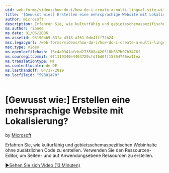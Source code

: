 ```yaml
---
uid: web-forms/videos/how-do-i/how-do-i-create-a-multi-lingual-site-with-localization
title: '[Gewusst wie:] Erstellen eine mehrsprachige Website mit Lokalisierung? | Microsoft-Dokumentation'
author: microsoft
description: Erfahren Sie, wie kulturfähig und gebietsschemaspezifischen Webinhalte ohne zusätzlichen Code zu erstellen. Verwenden Sie den Ressourcen-Editor, um Seiten- und auf Anwendungsebene erstellen...
ms.author: riande
ms.date: 01/06/2006
ms.assetid: 93190bb9-83fa-4318-a261-0de41ff72b24
msc.legacyurl: /web-forms/videos/how-do-i/how-do-i-create-a-multi-lingual-site-with-localization
msc.type: video
ms.openlocfilehash: 15c4a0341afcbd273508a420518b637b07b3476f
ms.sourcegitcommit: 0f1119340e4464720cfd16d0ff15764746ea1fea
ms.translationtype: MT
ms.contentlocale: de-DE
ms.lasthandoff: 04/17/2019
ms.locfileid: "59381470"
---
```

# <a name="how-do-i-create-a-multi-lingual-site-with-localization"></a>[Gewusst wie:] Erstellen eine mehrsprachige Website mit Lokalisierung?

by [Microsoft](https://github.com/microsoft)

Erfahren Sie, wie kulturfähig und gebietsschemaspezifischen Webinhalte ohne zusätzlichen Code zu erstellen. Verwenden Sie den Ressourcen-Editor, um Seiten- und auf Anwendungsebene Ressourcen zu erstellen.

[&#9654;Sehen Sie sich Video (13 Minuten)](https://channel9.msdn.com/Blogs/ASP-NET-Site-Videos/how-do-i-create-a-multi-lingual-site-with-localization)
